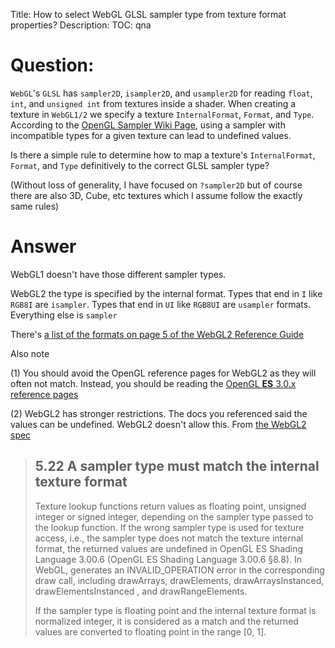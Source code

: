 Title: How to select WebGL GLSL sampler type from texture format properties?
Description:
TOC: qna

# Question:

`WebGL`'s `GLSL` has `sampler2D`, `isampler2D`, and `usampler2D` for reading `float`, `int`, and `unsigned int` from textures inside a shader.  When creating a texture in `WebGL1/2` we specify a texture `InternalFormat`, `Format`, and `Type`.  According to the [OpenGL Sampler Wiki Page][1], using a sampler with incompatible types for a given texture can lead to undefined values.  

Is there a simple rule to determine how to map a texture's `InternalFormat`, `Format`, and `Type` definitively to the correct GLSL sampler type?  

(Without loss of generality, I have focused on `?sampler2D`  but of course there are also 3D, Cube, etc textures which I assume follow the exactly same rules)
  
  [1]: https://www.khronos.org/opengl/wiki/Sampler_(GLSL)#Sampler_types

# Answer

WebGL1 doesn't have those different sampler types.

WebGL2 the type is specified by the internal format. Types that end in `I` like `RGB8I` are `isampler`. Types that end in `UI` like `RGB8UI` are `usampler` formats. Everything else is `sampler`

There's [a list of the formats on page 5 of the WebGL2 Reference Guide](https://www.khronos.org/files/webgl20-reference-guide.pdf)

Also note

(1) You should avoid the OpenGL reference pages for WebGL2 as they will often not match. Instead, you should be reading the [OpenGL **ES** 3.0.x reference pages](https://www.khronos.org/registry/OpenGL-Refpages/es3.0/)

(2) WebGL2 has stronger restrictions. The docs you referenced said the values can be undefined. WebGL2 doesn't allow this. From [the WebGL2 spec](https://www.khronos.org/registry/webgl/specs/latest/2.0/#5.22)

> ## 5.22 A sampler type must match the internal texture format
>
> Texture lookup functions return values as floating point, unsigned integer or signed integer, depending on the sampler type passed to the lookup function. If the wrong sampler type is used for texture access, i.e., the sampler type does not match the texture internal format, the returned values are undefined in OpenGL ES Shading Language 3.00.6 (OpenGL ES Shading Language 3.00.6 §8.8). In WebGL, generates an INVALID_OPERATION error in the corresponding draw call, including drawArrays, drawElements, drawArraysInstanced, drawElementsInstanced , and drawRangeElements.
>
> If the sampler type is floating point and the internal texture format is normalized integer, it is considered as a match and the returned values are converted to floating point in the range [0, 1].

